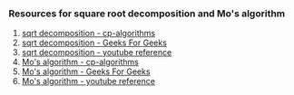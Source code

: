 <h3>Resources for square root decomposition and Mo's algorithm</h3>

1.  <a href="https://cp-algorithms.com/data_structures/sqrt_decomposition.html" target="_blank">sqrt decomposition - cp-algorithms</a><br>
2.  <a href="https://www.geeksforgeeks.org/sqrt-square-root-decomposition-technique-set-1-introduction/" target="_blank">sqrt decomposition - Geeks For Geeks</a>
3.  <a href="https://www.youtube.com/watch?v=gWbDocYhwDA" target="_blank">sqrt decomposition - youtube reference</a>
4.  <a href="https://cp-algorithms.com/data_structures/sqrt_decomposition.html" target="_blank">Mo's algorithm - cp-algorithms</a>
5.  <a href="https://www.geeksforgeeks.org/mos-algorithm-query-square-root-decomposition-set-1-introduction/?ref=rp" target="_blank">Mo's algorithm - Geeks For Geeks</a>
6.  <a href="https://www.youtube.com/watch?v=7undZLA3_rU" target="_blank">Mo's algorithm - youtube reference</a>
